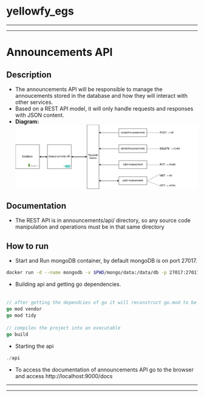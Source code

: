# yellowfy_egs

---
---
# Announcements API
## Description
- The announcements API will be responsible to manage the annoucements stored in the database and how they will interact with other services.
- Based on a REST API model, it will only handle requests and responses with JSON content.
- **Diagram:** ![view diagram](readme/view_diagram.jpg)

## Documentation
- The REST API is in announcements/api/ directory, so any source code manipulation and operations must be in that same directory

## How to run
- Start and Run mongoDB container, by default mongoDB is on port 27017.
```bash
docker run -d --name mongodb -v $PWD/mongo/data:/data/db -p 27017:27017 mongo:latest
```

- Building api and getting go dependencies.
```go

// after getting the dependcies of go it will reconstruct go.mod to be more readable
go mod vendor
go mod tidy

// compiles the project into an executable
go build
```

- Starting the api
```go
./api
```
- To access the documentation of announcements API go to the browser and access http://localhost:9000/docs
---
---